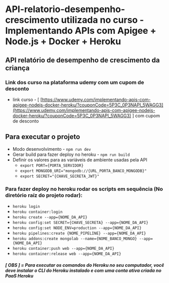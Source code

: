 # API-relatorio-desempenho-crescimento utilizada no curso - Implementando APIs com Apigee + Node.js + Docker + Heroku

## API relatório de desempenho de crescimento da criança

### Link dos curso na plataforma udemy com um cupom de desconto

- link curso - \[ [https://www.udemy.com/implementando-apis-com-apigee-nodejs-docker-heroku/?couponCode=5P3C_0P3NAPI_5WAGG3](https://www.udemy.com/implementando-apis-com-apigee-nodejs-docker-heroku/?couponCode=5P3C_0P3NAPI_5WAGG3) \] com cupom de desconto

## Para executar o projeto

- Modo desenvolvimento - `npm run dev`
- Gerar build para fazer deploy no heroku - `npm run build`
- Definir os valores para as variáveis de ambiente usadas pela API  
    - `export PORT={PORTA_SERVIDOR}`
    - `export MONGODB_URI="mongodb://{URL_PORTA_BANCO_MONGODB}"`
    - `export SECRET="{CHAVE_SECRETA_JWT}"`

### Para fazer deploy no heroku rodar os scripts em sequência (No diretório raíz do projeto rodar):

- `heroku login`
- `heroku container:login`
- `heroku create --app={NOME_DA_API}`
- `heroku config:set SECRET={CHAVE_SECRETA} --app={NOME_DA_API}`
- `heroku config:set NODE_ENV=production --app={NOME_DA_API}`
- `heroku pipelines:create {NOME_PIPELINE} --app={NOME_DA_API}`
- `heroku addons:create mongolab --name={NOME_BANCO_MONGO} --app={NOME_DA_API}`
- `heroku container:push web --app={NOME_DA_API}`
- `heroku container:release web --app={NOME_DA_API}`

##### [ OBS ] = Para executar os comandos do Heroku no seu computador, você deve instalar o CLI do Heroku instalado e com uma conta ativa criada no PaaS Heroku